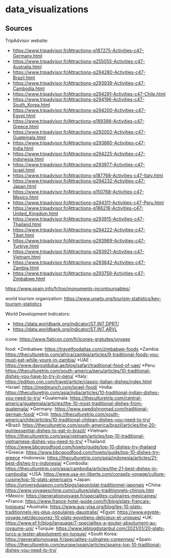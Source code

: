 # data_visualizations
## Sources
TripAdvisor website:
  * https://www.tripadvisor.fr/Attractions-g187275-Activities-c47-Germany.html
  * https://www.tripadvisor.fr/Attractions-g255055-Activities-c47-Australia.html
  * https://www.tripadvisor.fr/Attractions-g294280-Activities-c47-Brazil.html
  * https://www.tripadvisor.fr/Attractions-g293939-Activities-c47-Cambodia.html
  * https://www.tripadvisor.fr/Attractions-g294291-Activities-c47-Chile.html
  * https://www.tripadvisor.fr/Attractions-g294196-Activities-c47-South_Korea.html
  * https://www.tripadvisor.fr/Attractions-g294200-Activities-c47-Egypt.html
  * https://www.tripadvisor.fr/Attractions-g189398-Activities-c47-Greece.html
  * https://www.tripadvisor.fr/Attractions-g292002-Activities-c47-Guatemala.html
  * https://www.tripadvisor.fr/Attractions-g293860-Activities-c47-India.html
  * https://www.tripadvisor.fr/Attractions-g294225-Activities-c47-Indonesia.html
  * https://www.tripadvisor.fr/Attractions-g293977-Activities-c47-Israel.html
  * https://www.tripadvisor.fr/Attractions-g187768-Activities-c47-Italy.html
  * https://www.tripadvisor.fr/Attractions-g294232-Activities-c47-Japan.html
  * https://www.tripadvisor.fr/Attractions-g150768-Activities-c47-Mexico.html
  * https://www.tripadvisor.fr/Attractions-g294311-Activities-c47-Peru.html
  * https://www.tripadvisor.fr/Attractions-g186216-Activities-c47-United_Kingdom.html
  * https://www.tripadvisor.fr/Attractions-g293915-Activities-c47-Thailand.html
  * https://www.tripadvisor.fr/Attractions-g294222-Activities-c47-Tibet.html
  * https://www.tripadvisor.fr/Attractions-g293969-Activities-c47-Turkiye.html
  * https://www.tripadvisor.fr/Attractions-g293921-Activities-c47-Vietnam.html
  * https://www.tripadvisor.fr/Attractions-g293842-Activities-c47-Zambia.html
  * https://www.tripadvisor.fr/Attractions-g293759-Activities-c47-Zimbabwe.html
  
https://www.spain.info/fr/top/monuments-incontournables/

world tourism organization: https://www.unwto.org/tourism-statistics/key-tourism-statistics

World Development Indicators: 
  * https://data.worldbank.org/indicator/ST.INT.DPRT/
  * https://data.worldbank.org/indicator/ST.INT.ARVL

icone: https://www.flaticon.com/fr/icones-gratuites/voyage

food:
  *Zimbabwe: https://travelfoodatlas.com/zimbabwe-foods
  *Zambia: https://theculturetrip.com/africa/zambia/articles/9-traditional-foods-you-must-eat-while-youre-in-zambia/
  *UAE : https://www.dayoutdubai.ae/blog/safari/traditional-food-of-uae/
  *Peru: https://theculturetrip.com/south-america/peru/articles/10-traditional-dishes-you-have-to-try-in-peru/
  *Italy: https://edition.cnn.com/travel/article/classic-italian-dishes/index.html
  *Israel: https://medmunch.com/israel-food/
  *India: https://theculturetrip.com/asia/india/articles/10-traditional-indian-dishes-you-need-to-try/
  *Guatemala: https://theculturetrip.com/central-america/guatemala/articles/the-10-most-traditional-dishes-from-guatemala/
  *Germany: https://www.swedishnomad.com/traditional-german-food/
  *Chili: https://theculturetrip.com/south-america/chile/articles/10-traditional-chilean-dishes-you-need-to-try/
  *Brazil: https://theculturetrip.com/south-america/brazil/articles/the-20-quintessential-dishes-to-eat-in-brazil/
  *Vietnam: https://theculturetrip.com/asia/vietnam/articles/top-10-traditional-vietnamese-dishes-you-need-to-try/
  *Thailand: https://www.bbcgoodfood.com/howto/guide/top-10-dishes-try-thailand
  *Greece: https://www.bbcgoodfood.com/howto/guide/top-10-dishes-try-greece
  *Indonesia: https://theculturetrip.com/asia/indonesia/articles/21-best-dishes-try-indonesia/
  *Combodia: https://theculturetrip.com/asia/cambodia/articles/the-21-best-dishes-in-cambodia/
  *USA: https://www.usa-en-liberte.com/conseils-voyage/culture-cuisine/top-10-plats-americains
  *Japan: https://universdujapon.com/blogs/japon/plat-traditionnel-japonais
  *China: https://www.voyageschine.com/culture/plats-traditionnels-chinois.htm
  *Mexico: https://generationvoyage.fr/specialites-culinaires-mexicaines/
  *France: https://www.france-hotel-guide.com/fr/blog/plats-francais-typiques/
  *Australia: https://www.aus-visa.org/blog/les-10-plats-traditionnels-les-plus-populaires-daustralie/
  *Egypt: https://www.egypte-voyage.net/decouvrez-10-plats-egyptiens-delicieux-et-uniques/
  *UK: https://www.ef.fr/blog/language/7-specialites-a-gouter-absolument-au-royaume-uni/
  *Turquie: https://www.leblogdistanbul.com/2021/01/20-plats-turcs-a-tester-absolument-en-turquie/
  *South Korea: https://generationvoyage.fr/specialites-culinaires-coreennes/
  *Spain: https://theculturetrip.com/europe/spain/articles/spains-top-10-traditional-dishes-you-need-to-try/
